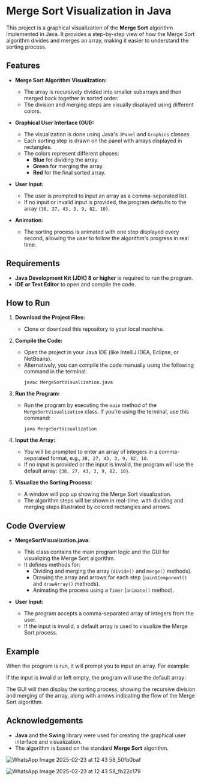 
# Merge Sort Visualization in Java

This project is a graphical visualization of the **Merge Sort** algorithm implemented in Java. It provides a step-by-step view of how the Merge Sort algorithm divides and merges an array, making it easier to understand the sorting process.

## Features

- **Merge Sort Algorithm Visualization:**
  - The array is recursively divided into smaller subarrays and then merged back together in sorted order.
  - The division and merging steps are visually displayed using different colors.

- **Graphical User Interface (GUI):**
  - The visualization is done using Java's `JPanel` and `Graphics` classes.
  - Each sorting step is drawn on the panel with arrays displayed in rectangles.
  - The colors represent different phases:
    - **Blue** for dividing the array.
    - **Green** for merging the array.
    - **Red** for the final sorted array.

- **User Input:**
  - The user is prompted to input an array as a comma-separated list.
  - If no input or invalid input is provided, the program defaults to the array `{38, 27, 43, 3, 9, 82, 10}`.

- **Animation:**
  - The sorting process is animated with one step displayed every second, allowing the user to follow the algorithm's progress in real time.

## Requirements

- **Java Development Kit (JDK) 8 or higher** is required to run the program.
- **IDE or Text Editor** to open and compile the code.

## How to Run

1. **Download the Project Files:**
   - Clone or download this repository to your local machine.

2. **Compile the Code:**
   - Open the project in your Java IDE (like IntelliJ IDEA, Eclipse, or NetBeans).
   - Alternatively, you can compile the code manually using the following command in the terminal:
     ```
     javac MergeSortVisualization.java
     ```

3. **Run the Program:**
   - Run the program by executing the `main` method of the `MergeSortVisualization` class. 
     If you're using the terminal, use this command:
     ```
     java MergeSortVisualization
     ```

4. **Input the Array:**
   - You will be prompted to enter an array of integers in a comma-separated format, e.g., `38, 27, 43, 3, 9, 82, 10`.
   - If no input is provided or the input is invalid, the program will use the default array: `{38, 27, 43, 3, 9, 82, 10}`.

5. **Visualize the Sorting Process:**
   - A window will pop up showing the Merge Sort visualization.
   - The algorithm steps will be shown in real-time, with dividing and merging steps illustrated by colored rectangles and arrows.

## Code Overview

- **MergeSortVisualization.java:**
  - This class contains the main program logic and the GUI for visualizing the Merge Sort algorithm.
  - It defines methods for:
    - Dividing and merging the array (`divide()` and `merge()` methods).
    - Drawing the array and arrows for each step (`paintComponent()` and `drawArray()` methods).
    - Animating the process using a `Timer` (`animate()` method).

- **User Input:**
  - The program accepts a comma-separated array of integers from the user.
  - If the input is invalid, a default array is used to visualize the Merge Sort process.

## Example

When the program is run, it will prompt you to input an array. For example:

If the input is invalid or left empty, the program will use the default array:

The GUI will then display the sorting process, showing the recursive division and merging of the array, along with arrows indicating the flow of the Merge Sort algorithm.


## Acknowledgements

- **Java** and the **Swing** library were used for creating the graphical user interface and visualization.
- The algorithm is based on the standard **Merge Sort** algorithm.


![WhatsApp Image 2025-02-23 at 12 43 58_50fb0baf](https://github.com/user-attachments/assets/99ae21f5-a17d-4f0c-9008-260f4ef5cb82)

![WhatsApp Image 2025-02-23 at 12 43 58_fb22c179](https://github.com/user-attachments/assets/807b617f-1b45-49f1-baac-c0531961288b)



